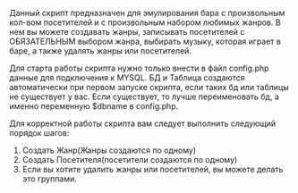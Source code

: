    Данный скрипт предназначен для эмулирования бара с произвольным кол-вом посетителей и с 
произвольным набором любимых жанров.
   В нем вы можете создавать жанры, записывать посетителей с ОБЯЗАТЕЛЬНЫМ выбором жанра, 
выбирать музыку, которая играет в баре, а также удалять
жанры или посетителей.

   Для старта работы скрипта нужно только внести в файл config.php данные для подключения
к MYSQL. БД и Таблица создаются автоматически при первом запуске скрипта, если таких бд или
таблицы не существует у вас. Если существует, то лучше переименовать бд, а именно переменную
$dbname в config.php.
	
   Для корректной работы скрипта вам следует выполнить следующий порядок шагов:
1) Создать Жанр(Жанры создаются по одному)
2) Создать Посетителя(посетители создаются по одному)
3) Если вы хотите удалить жанры или посетителей, вы можете делать это группами.
